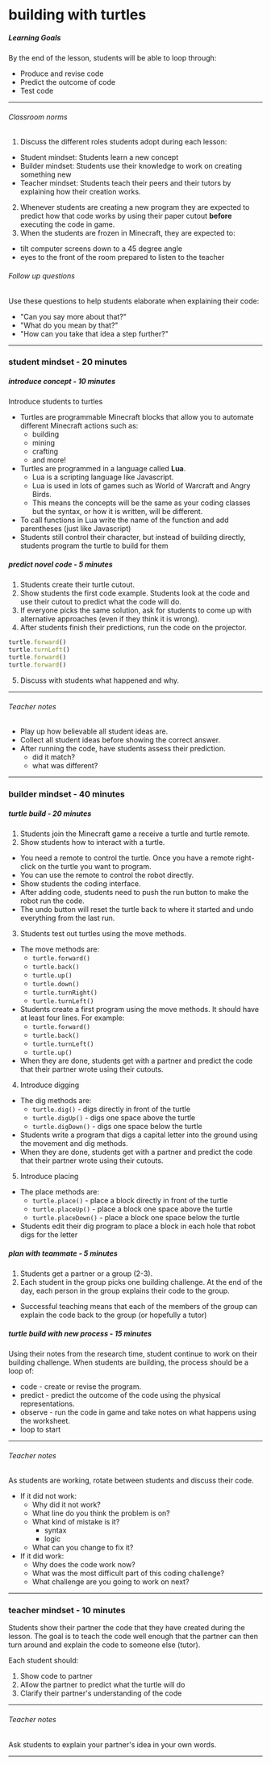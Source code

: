 # building with turtles

##### Learning Goals
By the end of the lesson, students will be able to loop through:
  - Produce and revise code
  - Predict the outcome of code
  - Test code

---
###### Classroom norms
1. Discuss the different roles students adopt during each lesson:
  - Student mindset: Students learn a new concept
  - Builder mindset: Students use their knowledge to work on creating something new
  - Teacher mindset: Students teach their peers and their tutors by explaining how their creation works.
2. Whenever students are creating a new program they are expected to predict how that code works by using their paper cutout **before** executing the code in game.
3. When the students are frozen in Minecraft, they are expected to:
  - tilt computer screens down to a 45 degree angle
  - eyes to the front of the room prepared to listen to the teacher

###### Follow up questions
Use these questions to help students elaborate when explaining their code:
- "Can you say more about that?"
- "What do you mean by that?"
- "How can you take that idea a step further?"
---

### student mindset - 20 minutes

##### introduce concept - 10 minutes
Introduce students to turtles
  - Turtles are programmable Minecraft blocks that allow you to automate different Minecraft actions such as:
    - building
    - mining
    - crafting
    - and more!
  - Turtles are programmed in a language called **Lua**.
    - Lua is a scripting language like Javascript.
    - Lua is used in lots of games such as World of Warcraft and Angry Birds.
    - This means the concepts will be the same as your coding classes but the syntax, or how it is written, will be different.
  - To call functions in Lua write the name of the function and add parentheses (just like Javascript)
  - Students still control their character, but instead of building directly, students program the turtle to build for them

##### predict novel code - 5 minutes

1. Students create their turtle cutout.
2. Show students the first code example. Students look at the code and use their cutout to predict what the code will do.
3. If everyone picks the same solution, ask for students to come up with alternative approaches (even if they think it is wrong).
4. After students finish their predictions, run the code on the projector.
  ```ruby
  turtle.forward()
  turtle.turnLeft()
  turtle.forward()
  turtle.forward()
  ```
5. Discuss with students what happened and why.

---
###### Teacher notes
- Play up how believable all student ideas are.
- Collect all student ideas before showing the correct answer.
- After running the code, have students assess their prediction.
  - did it match?
  - what was different?
---


### builder mindset - 40 minutes

##### turtle build - 20 minutes
1. Students join the Minecraft game a receive a turtle and turtle remote.
2. Show students how to interact with a turtle.
  - You need a remote to control the turtle. Once you have a remote right-click on the turtle you want to program.
  - You can use the remote to control the robot directly.
  - Show students the coding interface.
  - After adding code, students need to push the run button to make the robot run the code.
  - The undo button will reset the turtle back to where it started and undo everything from the last run.
3. Students test out turtles using the move methods.
  - The move methods are:
    - `turtle.forward()`
    - `turtle.back()`
    - `turtle.up()`
    - `turtle.down()`
    - `turtle.turnRight()`
    - `turtle.turnLeft()`
  - Students create a first program using the move methods. It should have at least four lines. For example:
    - `turtle.forward()`
    - `turtle.back()`
    - `turtle.turnLeft()`
    - `turtle.up()`
  - When they are done, students get with a partner and predict the code that their partner wrote using their cutouts.
4. Introduce digging
  - The dig methods are:
    - `turtle.dig()` - digs directly in front of the turtle
    - `turtle.digUp()` - digs one space above the turtle
    - `turtle.digDown()` - digs one space below the turtle
  - Students write a program that digs a capital letter into the ground using the movement and dig methods.
  - When they are done, students get with a partner and predict the code that their partner wrote using their cutouts.
5. Introduce placing
  - The place methods are:
    - `turtle.place()` - place a block directly in front of the turtle
    - `turtle.placeUp()` - place a block one space above the turtle
    - `turtle.placeDown()` - place a block one space below the turtle
  - Students edit their dig program to place a block in each hole that robot digs for the letter

##### plan with teammate - 5 minutes
1. Students get a partner or a group (2-3).
2. Each student in the group picks one building challenge. At the end of the day, each person in the group explains their code to the group.
  - Successful teaching means that each of the members of the group can explain the code back to the group (or hopefully a tutor)

##### turtle build with new process - 15 minutes
Using their notes from the research time, student continue to work on their building challenge. When students are building, the process should be a loop of:
  - code - create or revise the program.
  - predict - predict the outcome of the code using the physical representations.
  - observe - run the code in game and take notes on what happens using the worksheet.
  - loop to start

---
###### Teacher notes
  As students are working, rotate between students and discuss their code.
  - If it did not work:
    - Why did it not work?
    - What line do you think the problem is on?
    - What kind of mistake is it?
      - syntax
      - logic
    - What can you change to fix it?
  - If it did work:
    - Why does the code work now?
    - What was the most difficult part of this coding challenge?
    - What challenge are you going to work on next?
---

### teacher mindset - 10 minutes
Students show their partner the code that they have created during the lesson. The goal is to teach the code well enough that the partner can then turn around and explain the code to someone else (tutor).

Each student should:
1. Show code to partner
2. Allow the partner to predict what the turtle will do
3. Clarify their partner's understanding of the code

---
###### Teacher notes
Ask students to explain your partner's idea in your own words.

---
